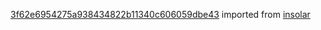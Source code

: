[3f62e6954275a938434822b11340c606059dbe43](https://github.com/insolar/insolar/commit/3f62e6954275a938434822b11340c606059dbe43) imported from [insolar](https://github.com/insolar/insolar)
